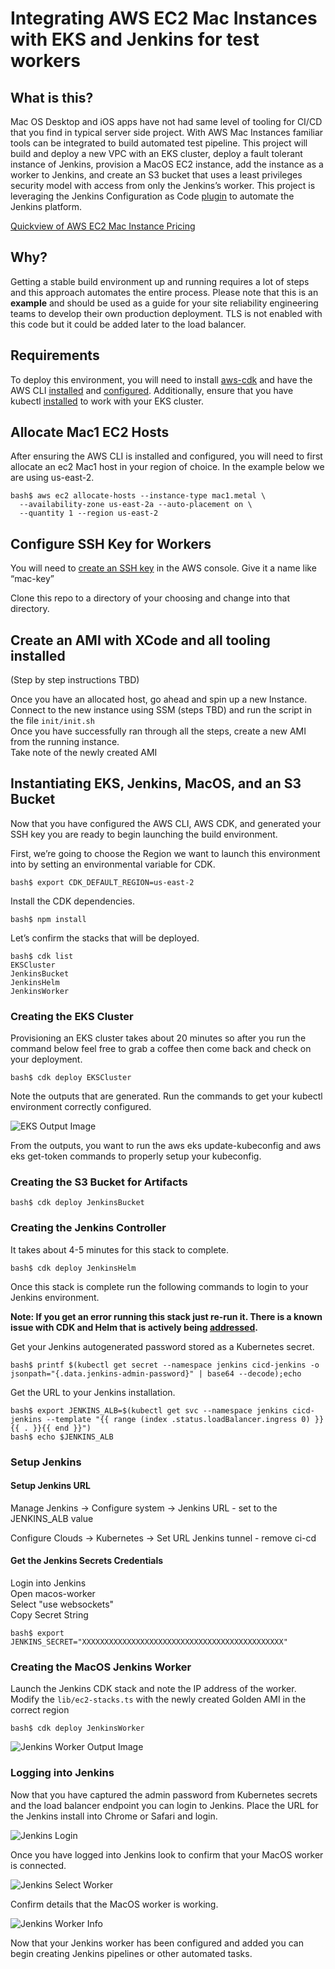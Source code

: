 # Integrating AWS EC2 Mac Instances with EKS and Jenkins for test workers

## What is this?

Mac OS Desktop and iOS apps have not had same level of tooling for CI/CD that you find in typical server side project. With AWS Mac Instances familiar tools can be integrated to build automated test pipeline. This project will build and deploy a new VPC with an EKS cluster, deploy a fault tolerant instance of Jenkins, provision a MacOS EC2 instance, add the instance as a worker to Jenkins, and create an S3 bucket that uses a least privileges security model with access from only the Jenkins’s worker. This project is leveraging the Jenkins Configuration as Code [plugin](https://jenkins.io/projects/jcasc/) to automate the Jenkins platform.

[Quickview of AWS EC2 Mac Instance Pricing](https://aws.amazon.com/ec2/instance-types/mac/)

## Why?

Getting a stable build environment up and running requires a lot of steps and this approach automates the entire process. Please note that this is an **example** and should be used as a guide for your site reliability engineering teams to develop their own production deployment. TLS is not enabled with this code but it could be added later to the load balancer.

## Requirements

To deploy this environment, you will need to install [aws-cdk](https://docs.aws.amazon.com/cdk/latest/guide/getting_started.html#getting_started_install) and have the AWS CLI [installed](https://docs.aws.amazon.com/cli/latest/userguide/install-cliv2.html) and [configured](https://docs.aws.amazon.com/cli/latest/userguide/cli-configure-quickstart.html). Additionally, ensure that you have kubectl [installed](https://kubernetes.io/docs/tasks/tools/install-kubectl/) to work with your EKS cluster.

## Allocate Mac1 EC2 Hosts

After ensuring the AWS CLI is installed and configured, you will need to first allocate an ec2 Mac1 host in your region of choice. In the example below we are using us-east-2.

```
bash$ aws ec2 allocate-hosts --instance-type mac1.metal \
  --availability-zone us-east-2a --auto-placement on \
  --quantity 1 --region us-east-2
```

## Configure SSH Key for Workers

You will need to [create an SSH key](https://docs.aws.amazon.com/AWSEC2/latest/UserGuide/ec2-key-pairs.html) in the AWS console. Give it a name like “mac-key”

Clone this repo to a directory of your choosing and change into that directory.

## Create an AMI with XCode and all tooling installed 

(Step by step instructions TBD)

Once you have an allocated host, go ahead and spin up a new Instance.  
Connect to the new instance using SSM (steps TBD) and run the script in the file `init/init.sh`  
Once you have successfully ran through all the steps, create a new AMI from the running instance.  
Take note of the newly created AMI  

## Instantiating EKS, Jenkins, MacOS, and an S3 Bucket

Now that you have configured the AWS CLI, AWS CDK, and generated your SSH key you are ready to begin launching the build environment.

First, we’re going to choose the Region we want to launch this environment into by setting an environmental variable for CDK.

```
bash$ export CDK_DEFAULT_REGION=us-east-2
```

Install the CDK dependencies.

```
bash$ npm install
```

Let’s confirm the stacks that will be deployed.

```
bash$ cdk list
EKSCluster
JenkinsBucket
JenkinsHelm
JenkinsWorker
```

### Creating the EKS Cluster

Provisioning an EKS cluster takes about 20 minutes so after you run the command below feel free to grab a coffee then come back and check on your deployment.

```
bash$ cdk deploy EKSCluster
```

Note the outputs that are generated. Run the commands to get your kubectl environment correctly configured.

![EKS Output Image](lib/images/eks-outputs.jpg)

From the outputs, you want to run the aws eks update-kubeconfig and aws eks get-token commands to properly setup your kubeconfig.

### Creating the S3 Bucket for Artifacts

```
bash$ cdk deploy JenkinsBucket
```

### Creating the Jenkins Controller

It takes about 4-5 minutes for this stack to complete.

```
bash$ cdk deploy JenkinsHelm
```

Once this stack is complete run the following commands to login to your Jenkins environment.

**Note: If you get an error running this stack just re-run it. There is a known issue with CDK and Helm that is actively being [addressed](https://github.com/aws/aws-cdk/issues/8713).**

Get your Jenkins autogenerated password stored as a Kubernetes secret.

```
bash$ printf $(kubectl get secret --namespace jenkins cicd-jenkins -o jsonpath="{.data.jenkins-admin-password}" | base64 --decode);echo
```

Get the URL to your Jenkins installation.

```
bash$ export JENKINS_ALB=$(kubectl get svc --namespace jenkins cicd-jenkins --template "{{ range (index .status.loadBalancer.ingress 0) }}{{ . }}{{ end }}")
bash$ echo $JENKINS_ALB
```

### Setup Jenkins

#### Setup Jenkins URL

Manage Jenkins -> Configure system -> Jenkins URL - set to the JENKINS_ALB value

Configure Clouds -> Kubernetes -> Set URL
Jenkins tunnel - remove ci-cd

#### Get the Jenkins Secrets Credentials

Login into Jenkins  
Open macos-worker  
Select "use websockets"  
Copy Secret String  

```
bash$ export JENKINS_SECRET="XXXXXXXXXXXXXXXXXXXXXXXXXXXXXXXXXXXXXXXXXXXXX"
```

### Creating the MacOS Jenkins Worker

Launch the Jenkins CDK stack and note the IP address of the worker.
Modify the `lib/ec2-stacks.ts` with the newly created Golden AMI in the correct region

```
bash$ cdk deploy JenkinsWorker
```

![Jenkins Worker Output Image](lib/images/worker-outputs.jpg)

### Logging into Jenkins

Now that you have captured the admin password from Kubernetes secrets and the load balancer endpoint you can login to Jenkins. Place the URL for the Jenkins install into Chrome or Safari and login.

![Jenkins Login](lib/images/jenkins-login.jpg)

Once you have logged into Jenkins look to confirm that your MacOS worker is connected.

![Jenkins Select Worker](lib/images/dashboard-select-worker.jpg)

Confirm details that the MacOS worker is working.

![Jenkins Worker Info](lib/images/macos-worker-info.jpg)

Now that your Jenkins worker has been configured and added you can begin creating Jenkins pipelines or other automated tasks.
